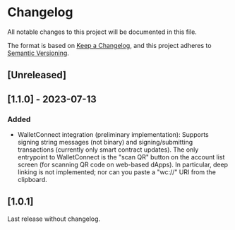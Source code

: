 # Changelog

All notable changes to this project will be documented in this file.

The format is based on [Keep a Changelog](https://keepachangelog.com/en/1.0.0/),
and this project adheres to [Semantic Versioning](https://semver.org/spec/v2.0.0.html).

## [Unreleased]

## [1.1.0] - 2023-07-13

### Added

- WalletConnect integration (preliminary implementation): Supports signing string messages (not binary) and signing/submitting transactions (currently only smart contract updates).
  The only entrypoint to WalletConnect is the "scan QR" button on the account list screen (for scanning QR code on web-based dApps).
  In particular, deep linking is not implemented; nor can you paste a "wc://" URI from the clipboard.

## [1.0.1]

Last release without changelog.
